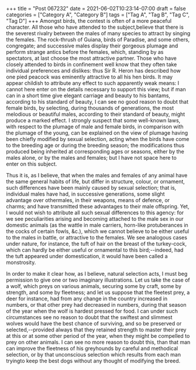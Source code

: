 +++
title = "Post 067232"
date = 2021-06-02T10:23:14-07:00
draft = false
categories = ["Category A", "Category B"]
tags = ["Tag A", "Tag B", "Tag C", "Tag D"]
+++
Amongst birds, the contest is often of a more peaceful character. All those who have attended to the subject,believe that there is the severest rivalry between the males of many species to attract by singing the females. The rock-thrush of Guiana, birds of Paradise, and some others, congregate; and successive males display their gorgeous plumage and perform strange antics before the females, which, standing by as spectators, at last choose the most attractive partner. Those who have closely attended to birds in confinement well know that they often take individual preferences and dislikes: thus Sir R. Heron has described how one pied peacock was eminently attractive to all his hen birds. It may appear childish to attribute any effect to such apparently weak means: I cannot here enter on the details necessary to support this view; but if man can in a short time give elegant carriage and beauty to his bantams, according to his standard of beauty, I can see no good reason to doubt that female birds, by selecting, during thousands of generations, the most melodious or beautiful males, according to their standard of beauty, might produce a marked effect. I strongly suspect that some well-known laws, with respect to the plumage of male and female birds, in comparison with the plumage of the young, can be explained on the view of plumage having been chiefly modified by sexual selection, acting when the birds have come to the breeding age or during the breeding season; the modifications thus produced being inherited at corresponding ages or seasons, either by the males alone, or by the males and females; but I have not space here to enter on this subject.

Thus it is, as I believe, that when the males and females of any animal have the same general habits of life, but differ in structure, colour, or ornament, such differences have been mainly caused by sexual selection; that is, individual males have had, in successive generations, some slight advantage over othermales, in their weapons, means of defence, or charms; and have transmitted these advantages to their male offspring. Yet, I would not wish to attribute all such sexual differences to this agency: for we see peculiarities arising and becoming attached to the male sex in our domestic animals (as the wattle in male carriers, horn-like protuberances in the cocks of certain fowls, &c.), which we cannot believe to be either useful to the males in battle, or attractive to the females. We see analogous cases under nature, for instance, the tuft of hair on the breast of the turkey-cock, which can hardly be either useful or ornamental to this bird;--indeed, had the tuft appeared under domestication, it would have been called a monstrosity.

In order to make it clear how, as I believe, natural selection acts, I must beg permission to give one or two imaginary illustrations. Let us take the case of a wolf, which preys on various animals, securing some by craft, some by strength, and some by fleetness; and let us suppose that the fleetest prey, a deer for instance, had from any change in the country increased in numbers, or that other prey had decreased in numbers, during that season of the year when the wolf is hardest pressed for food. I can under such circumstances see no reason to doubt that the swiftest and slimmest wolves would have the best chance of surviving, and so be preserved or selected,--provided always that they retained strength to master their prey at this or at some other period of the year, when they might be compelled to prey on other animals. I can see no more reason to doubt this, than that man can improve the fleetness of his greyhounds by careful and methodical selection, or by that unconscious selection which results from each man tryingto keep the best dogs without any thought of modifying the breed.

